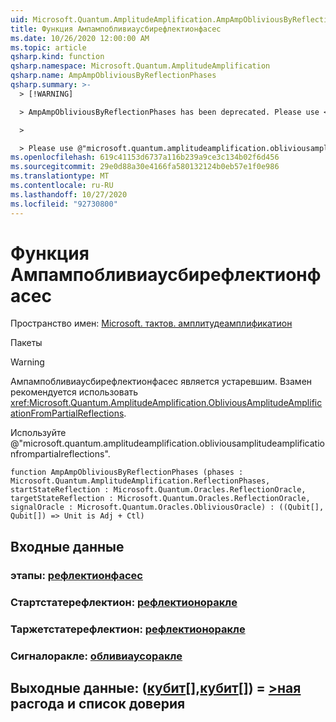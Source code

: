 ```yaml
---
uid: Microsoft.Quantum.AmplitudeAmplification.AmpAmpObliviousByReflectionPhases
title: Функция Ампампобливиаусбирефлектионфасес
ms.date: 10/26/2020 12:00:00 AM
ms.topic: article
qsharp.kind: function
qsharp.namespace: Microsoft.Quantum.AmplitudeAmplification
qsharp.name: AmpAmpObliviousByReflectionPhases
qsharp.summary: >-
  > [!WARNING]

  > AmpAmpObliviousByReflectionPhases has been deprecated. Please use <xref:Microsoft.Quantum.AmplitudeAmplification.ObliviousAmplitudeAmplificationFromPartialReflections> instead.

  >

  > Please use @"microsoft.quantum.amplitudeamplification.obliviousamplitudeamplificationfrompartialreflections".
ms.openlocfilehash: 619c41153d6737a116b239a9ce3c134b02f6d456
ms.sourcegitcommit: 29e0d88a30e4166fa580132124b0eb57e1f0e986
ms.translationtype: MT
ms.contentlocale: ru-RU
ms.lasthandoff: 10/27/2020
ms.locfileid: "92730800"
---
```

# <a name="ampampobliviousbyreflectionphases-function"></a>Функция Ампампобливиаусбирефлектионфасес

Пространство имен: [Microsoft. тактов. амплитудеамплификатион](xref:Microsoft.Quantum.AmplitudeAmplification)

Пакеты [](https://nuget.org/packages/)


> [!WARNING]
> Ампампобливиаусбирефлектионфасес является устаревшим. Взамен рекомендуется использовать <xref:Microsoft.Quantum.AmplitudeAmplification.ObliviousAmplitudeAmplificationFromPartialReflections>.
>
> Используйте @"microsoft.quantum.amplitudeamplification.obliviousamplitudeamplificationfrompartialreflections".



```qsharp
function AmpAmpObliviousByReflectionPhases (phases : Microsoft.Quantum.AmplitudeAmplification.ReflectionPhases, startStateReflection : Microsoft.Quantum.Oracles.ReflectionOracle, targetStateReflection : Microsoft.Quantum.Oracles.ReflectionOracle, signalOracle : Microsoft.Quantum.Oracles.ObliviousOracle) : ((Qubit[], Qubit[]) => Unit is Adj + Ctl)
```


## <a name="input"></a>Входные данные

### <a name="phases--reflectionphases"></a>этапы: [рефлектионфасес](xref:Microsoft.Quantum.AmplitudeAmplification.ReflectionPhases)




### <a name="startstatereflection--reflectionoracle"></a>Стартстатерефлектион: [рефлектионоракле](xref:Microsoft.Quantum.Oracles.ReflectionOracle)




### <a name="targetstatereflection--reflectionoracle"></a>Таржетстатерефлектион: [рефлектионоракле](xref:Microsoft.Quantum.Oracles.ReflectionOracle)




### <a name="signaloracle--obliviousoracle"></a>Сигналоракле: [обливиаусоракле](xref:Microsoft.Quantum.Oracles.ObliviousOracle)





## <a name="output--qubitqubit--unit-adj--ctl"></a>Выходные данные: ([кубит](xref:microsoft.quantum.lang-ref.qubit)[],[кубит](xref:microsoft.quantum.lang-ref.qubit)[]) = [>ная](xref:microsoft.quantum.lang-ref.unit) расгода и список доверия


